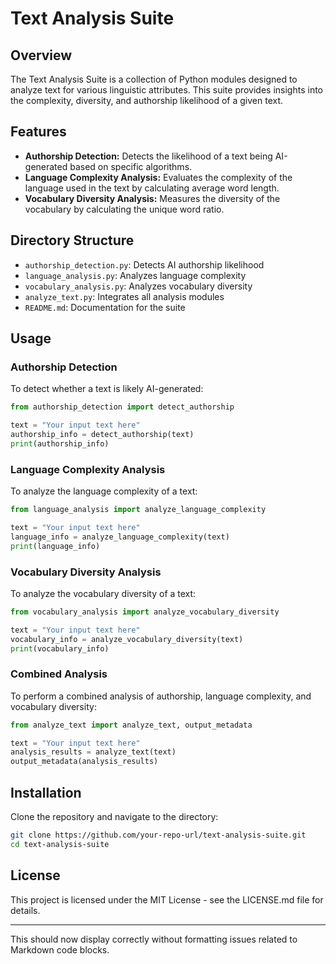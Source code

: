 # Text Analysis Suite

## Overview
The Text Analysis Suite is a collection of Python modules designed to analyze text for various linguistic attributes. This suite provides insights into the complexity, diversity, and authorship likelihood of a given text.

## Features
- **Authorship Detection:** Detects the likelihood of a text being AI-generated based on specific algorithms.
- **Language Complexity Analysis:** Evaluates the complexity of the language used in the text by calculating average word length.
- **Vocabulary Diversity Analysis:** Measures the diversity of the vocabulary by calculating the unique word ratio.

## Directory Structure
- `authorship_detection.py`: Detects AI authorship likelihood
- `language_analysis.py`: Analyzes language complexity
- `vocabulary_analysis.py`: Analyzes vocabulary diversity
- `analyze_text.py`: Integrates all analysis modules
- `README.md`: Documentation for the suite

## Usage

### Authorship Detection
To detect whether a text is likely AI-generated:

```python
from authorship_detection import detect_authorship

text = "Your input text here"
authorship_info = detect_authorship(text)
print(authorship_info)
```

### Language Complexity Analysis
To analyze the language complexity of a text:

```python
from language_analysis import analyze_language_complexity

text = "Your input text here"
language_info = analyze_language_complexity(text)
print(language_info)
```

### Vocabulary Diversity Analysis
To analyze the vocabulary diversity of a text:

```python
from vocabulary_analysis import analyze_vocabulary_diversity

text = "Your input text here"
vocabulary_info = analyze_vocabulary_diversity(text)
print(vocabulary_info)
```

### Combined Analysis
To perform a combined analysis of authorship, language complexity, and vocabulary diversity:

```python
from analyze_text import analyze_text, output_metadata

text = "Your input text here"
analysis_results = analyze_text(text)
output_metadata(analysis_results)
```

## Installation

Clone the repository and navigate to the directory:

```bash
git clone https://github.com/your-repo-url/text-analysis-suite.git
cd text-analysis-suite
```

## License

This project is licensed under the MIT License - see the LICENSE.md file for details.

---

This should now display correctly without formatting issues related to Markdown code blocks.
